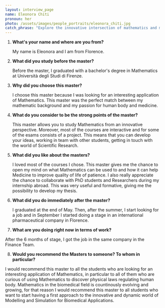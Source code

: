 ```yaml
---
layout: interview_page
name: Eleonora Chiti
pronoun: her
photo: /assets/images/people_portraits/eleonora_chiti.jpg
catch_phrase: "Explore the innovative intersection of mathematics and medicine with our Master's in Modelling and Simulation for Biomedical Applications."
---
```


1. **What's your name and where are you from?**

   My name is Eleonora and I am from Florence.

2. **What did you study before the master?**
   
   Before the master, I graduated with a bachelor's degree in Mathematics at Università degli Studi di Firenze.

3. **Why did you choose this master?**

   I choose this master because I was looking for an interesting application of Mathematics. This master was the perfect match between my mathematic background and my passion for human body and medicine. 

4. **What do you consider to be the strong points of the master?**

   This master allows you to study Mathematics from an innovative perspective.
   Moreover, most of the courses are interactive and for some of the esams consists of a project. This means that you can develop your ideas, working in team with other students, getting in touch with the world of Scientific Research. 


5. **What did you like about the masters?**

   I loved most of the courses I chose. This master gives me the chance to open my mind on what Mathematics can be used to and how it can help Medicine to improve quality of life of patience. I also really appreciate the chance to collaborate with PhD students and Researchers during my internship abroad. This was very useful and formative, giving me the possibility to develop my thesis. 

   
6. **What did you do immediately after the master?**

   I graduated at the end of May. Then, after the summer, I start looking for a job and in September I started doing a stage in an international pharmaceutical company in Florence.

7.  **What are you doing right now in terms of work?**

   After the 6 months of stage, I got the job in the same company in the Finance Team.
    
8.  **Would you recommend the Masters to someone? To whom in particular?**

   I would recommend this master to all the students who are looking for an interesting application of Mathematics, in particular to all of them who are curious of using Mathematics to discover physical laws regulating human body. Mathematics in the biomedical field is countinously evolving and growing, for that reason I would recommend this master to all students who want to start having a first approach to the innovative and dynamic world of Modelling and Simulation for Biomedical Applications.

